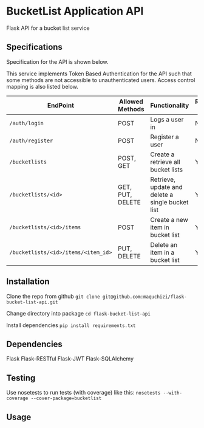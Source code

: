 # BucketList Application API

Flask API for a bucket list service

## Specifications
Specification for the API is shown below.

This service implements Token Based Authentication for the API such that some methods are not accessible to unauthenticated users. Access control mapping is also listed below.


| EndPoint                            | Allowed Methods  | Functionality                                    | Requires Token |
|-------------------------------------|------------------|--------------------------------------------------|----------------|
| `/auth/login`                       | POST             | Logs a user in                                   | No             |
| `/auth/register`                    | POST             | Register a user                                  | No             |
| `/bucketlists`                      | POST, GET        | Create a retrieve all bucket lists               | Yes            |
| `/bucketlists/<id>`                 | GET, PUT, DELETE | Retrieve, update and delete a single bucket list | Yes            |
| `/bucketlists/<id>/items`           | POST             | Create a new item in bucket list                 | Yes            |
| `/bucketlists/<id>/items/<item_id>` | PUT, DELETE      | Delete an item in a bucket list                  | Yes            |

## Installation

Clone the repo from github
`git clone git@github.com:maquchizi/flask-bucket-list-api.git`

Change directory into package
`cd flask-bucket-list-api`

Install dependencies
`pip install requirements.txt`

## Dependencies
Flask
Flask-RESTful
Flask-JWT
Flask-SQLAlchemy

## Testing
Use nosetests to run tests (with coverage) like this: `nosetests --with-coverage --cover-package=bucketlist`

## Usage

